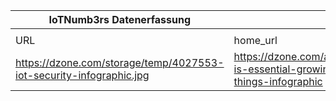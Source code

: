 |IoTNumb3rs Datenerfassung|||||||||||
| ---- | ---- | ---- | ---- | ---- | ---- | ---- | ---- | ---- | ---- | ---- |
||||||||||||
|URL|home_url|filename|device_class|device_count|market_class|market_volume|prognosis_year|publication_year|authorship_class|Dropbox folder|
|https://dzone.com/storage/temp/4027553-iot-security-infographic.jpg|https://dzone.com/articles/secuirty-is-essential-growing-internet-of-things-infographic|file2_file1_Rise-Of-The-IoT-Infographic.jpg||||||||Pattoho/20181118-1210|
